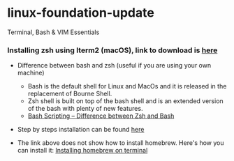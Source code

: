 # linux-foundation-update
Terminal, Bash &amp; VIM Essentials

### Installing zsh using Iterm2 (macOS), link to download is [here](https://iterm2.com)
- Difference between bash and zsh (useful if you are using your own machine)
  - Bash is the default shell for Linux and MacOs and it is released in the replacement of Bourne Shell.
  - Zsh shell is built on top of the bash shell and is an extended version of the bash with plenty of new features.
  - [Bash Scripting – Difference between Zsh and Bash](https://www.geeksforgeeks.org/bash-scripting-difference-between-zsh-and-bash/)


- Step by steps installation can be found [here](https://github.com/ohmyzsh/ohmyzsh/wiki/Installing-ZSH)
- The link above does not show how to install homebrew. Here's how you can install it:
[Installing homebrew on terminal](https://brew.sh)


